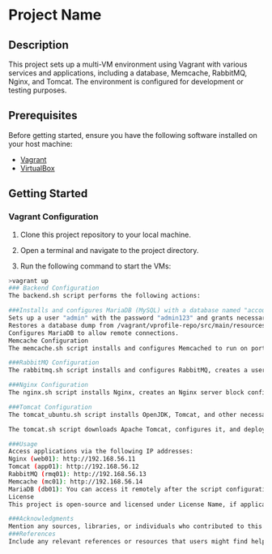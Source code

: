 # Project Name

## Description

This project sets up a multi-VM environment using Vagrant with various services and applications, including a database, Memcache, RabbitMQ, Nginx, and Tomcat. The environment is configured for development or testing purposes.

## Prerequisites

Before getting started, ensure you have the following software installed on your host machine:

- [Vagrant](https://www.vagrantup.com/)
- [VirtualBox](https://www.virtualbox.org/)

## Getting Started

### Vagrant Configuration

1. Clone this project repository to your local machine.

2. Open a terminal and navigate to the project directory.

3. Run the following command to start the VMs:

```bash
>vagrant up
### Backend Configuration
The backend.sh script performs the following actions:

###Installs and configures MariaDB (MySQL) with a database named "accounts."
Sets up a user "admin" with the password "admin123" and grants necessary privileges.
Restores a database dump from /vagrant/vprofile-repo/src/main/resources/db_backup.sql.
Configures MariaDB to allow remote connections.
Memcache Configuration
The memcache.sh script installs and configures Memcached to run on port 11211 with UDP support on port 11111. It also updates the firewall rules to allow Memcached traffic.

###RabbitMQ Configuration
The rabbitmq.sh script installs and configures RabbitMQ, creates a user "test" with the password "test," and grants administrator privileges. It also opens the necessary port for RabbitMQ.

###Nginx Configuration
The nginx.sh script installs Nginx, creates an Nginx server block configuration for proxying requests to the "app01" Tomcat instance, and restarts Nginx.

###Tomcat Configuration
The tomcat_ubuntu.sh script installs OpenJDK, Tomcat, and other necessary dependencies on an Ubuntu system.

The tomcat.sh script downloads Apache Tomcat, configures it, and deploys a WAR file from the "vprofile-project" repository. It also starts and enables Tomcat as a service.

###Usage
Access applications via the following IP addresses:
Nginx (web01): http://192.168.56.11
Tomcat (app01): http://192.168.56.12
RabbitMQ (rmq01): http://192.168.56.13
Memcache (mc01): http://192.168.56.14
MariaDB (db01): You can access it remotely after the script configuration.
License
This project is open-source and licensed under License Name, if applicable.

###Acknowledgments
Mention any sources, libraries, or individuals who contributed to this project.
###References
Include any relevant references or resources that users might find helpful.